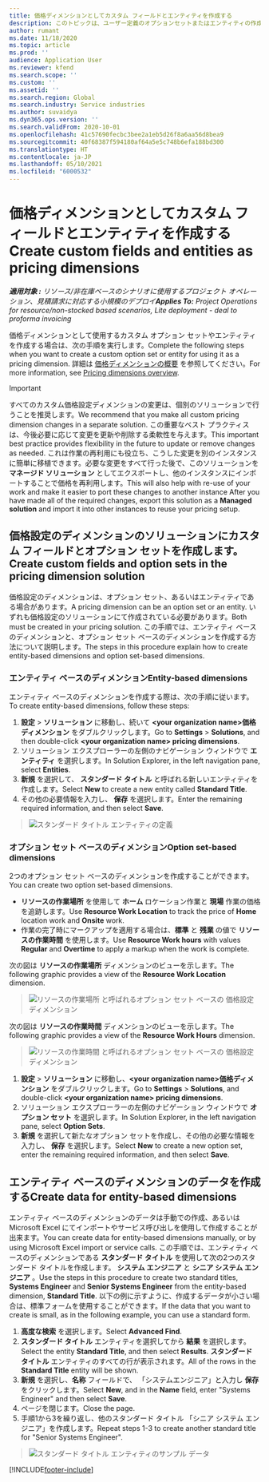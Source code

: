 ```yaml
---
title: 価格ディメンションとしてカスタム フィールドとエンティティを作成する
description: このトピックは、ユーザー定義のオプションセットまたはエンティティの作成方法について説明します。
author: rumant
ms.date: 11/18/2020
ms.topic: article
ms.prod: ''
audience: Application User
ms.reviewer: kfend
ms.search.scope: ''
ms.custom: ''
ms.assetid: ''
ms.search.region: Global
ms.search.industry: Service industries
ms.author: suvaidya
ms.dyn365.ops.version: ''
ms.search.validFrom: 2020-10-01
ms.openlocfilehash: 41c57690fecbc3bee2a1eb5d26f8a6aa56d8bea9
ms.sourcegitcommit: 40f68387f594180af64a5e5c748b6efa188bd300
ms.translationtype: HT
ms.contentlocale: ja-JP
ms.lasthandoff: 05/10/2021
ms.locfileid: "6000532"
---
```

# <a name="create-custom-fields-and-entities-as-pricing-dimensions"></a><span data-ttu-id="6d501-103">価格ディメンションとしてカスタム フィールドとエンティティを作成する</span><span class="sxs-lookup"><span data-stu-id="6d501-103">Create custom fields and entities as pricing dimensions</span></span>

<span data-ttu-id="6d501-104">_**適用対象 :** リソース/非在庫ベースのシナリオに使用するプロジェクト オペレーション、見積請求に対応する小規模のデプロイ_</span><span class="sxs-lookup"><span data-stu-id="6d501-104">_**Applies To:** Project Operations for resource/non-stocked based scenarios, Lite deployment - deal to proforma invoicing_</span></span>

<span data-ttu-id="6d501-105">価格ディメンションとして使用するカスタム オプション セットやエンティティを作成する場合は、次の手順を実行します。</span><span class="sxs-lookup"><span data-stu-id="6d501-105">Complete the following steps when you want to create a custom option set or entity for using it as a pricing dimension.</span></span> <span data-ttu-id="6d501-106">詳細は [価格ディメンションの概要](pricing-dimensions-overview.md) を参照してください。</span><span class="sxs-lookup"><span data-stu-id="6d501-106">For more information, see [Pricing dimensions overview](pricing-dimensions-overview.md).</span></span>  

> [!IMPORTANT]
> <span data-ttu-id="6d501-107">すべてのカスタム価格設定ディメンションの変更は、個別のソリューションで行うことを推奨します。</span><span class="sxs-lookup"><span data-stu-id="6d501-107">We recommend that you make all custom pricing dimension changes in a separate solution.</span></span> <span data-ttu-id="6d501-108">この重要なベスト プラクティスは、今後必要に応じて変更を更新や削除する柔軟性を与えます。</span><span class="sxs-lookup"><span data-stu-id="6d501-108">This important best practice provides flexibility in the future to update or remove changes as needed.</span></span> <span data-ttu-id="6d501-109">これは作業の再利用にも役立ち、こうした変更を別のインスタンスに簡単に移植できます。必要な変更をすべて行った後で、このソリューションを **マネージド ソリューション** としてエクスポートし、他のインスタンスにインポートすることで価格を再利用します。</span><span class="sxs-lookup"><span data-stu-id="6d501-109">This will also help with re-use of your work and make it easier to port these changes to another instance After you have made all of the required changes, export this solution as a **Managed solution** and import it into other instances to reuse your pricing setup.</span></span>

  
## <a name="create-custom-fields-and-option-sets-in-the-pricing-dimension-solution"></a><span data-ttu-id="6d501-110">価格設定のディメンションのソリューションにカスタム フィールドとオプション セットを作成します。</span><span class="sxs-lookup"><span data-stu-id="6d501-110">Create custom fields and option sets in the pricing dimension solution</span></span>

<span data-ttu-id="6d501-111">価格設定のディメンションは、オプション セット、あるいはエンティティである場合があります。</span><span class="sxs-lookup"><span data-stu-id="6d501-111">A pricing dimension can be an option set or an entity.</span></span> <span data-ttu-id="6d501-112">いずれも価格設定のソリューションにて作成されている必要があります。</span><span class="sxs-lookup"><span data-stu-id="6d501-112">Both must be created in your pricing solution.</span></span> <span data-ttu-id="6d501-113">この手順では、エンティティ ベースのディメンションと、オプション セット ベースのディメンションを作成する方法について説明します。</span><span class="sxs-lookup"><span data-stu-id="6d501-113">The steps in this procedure explain how to create entity-based dimensions and option set-based dimensions.</span></span>

### <a name="entity-based-dimensions"></a><span data-ttu-id="6d501-114">エンティティ ベースのディメンション</span><span class="sxs-lookup"><span data-stu-id="6d501-114">Entity-based dimensions</span></span>
<span data-ttu-id="6d501-115">エンティティ ベースのディメンションを作成する際は、次の手順に従います。</span><span class="sxs-lookup"><span data-stu-id="6d501-115">To create entity-based dimensions, follow these steps:</span></span>

1. <span data-ttu-id="6d501-116">**設定** > **ソリューション** に移動し、続いて **\<your organization name>価格ディメンション** をダブルクリックします。</span><span class="sxs-lookup"><span data-stu-id="6d501-116">Go to **Settings** > **Solutions**, and then double-click **\<your organization name> pricing dimensions**.</span></span>
2. <span data-ttu-id="6d501-117">ソリューション エクスプローラーの左側のナビゲーション ウィンドウで **エンティティ** を選択します。</span><span class="sxs-lookup"><span data-stu-id="6d501-117">In Solution Explorer, in the left navigation pane, select **Entities**.</span></span>
3. <span data-ttu-id="6d501-118">**新規** を選択して、 **スタンダード タイトル** と呼ばれる新しいエンティティを作成します。</span><span class="sxs-lookup"><span data-stu-id="6d501-118">Select **New** to create a new entity called **Standard Title**.</span></span> 
4. <span data-ttu-id="6d501-119">その他の必要情報を入力し、 **保存** を選択します。</span><span class="sxs-lookup"><span data-stu-id="6d501-119">Enter the remaining required information, and then select **Save**.</span></span>

> ![スタンダード タイトル エンティティの定義](media/Standard-Title-entity-definition.png)

### <a name="option-set-based-dimensions"></a><span data-ttu-id="6d501-121">オプション セット ベースのディメンション</span><span class="sxs-lookup"><span data-stu-id="6d501-121">Option set-based dimensions</span></span> 
<span data-ttu-id="6d501-122">2つのオプション セット ベースのディメンションを作成することができます。</span><span class="sxs-lookup"><span data-stu-id="6d501-122">You can create two option set-based dimensions.</span></span> 

- <span data-ttu-id="6d501-123">**リソースの作業場所** を使用して **ホーム** ロケーション作業と **現場** 作業の価格を追跡します。</span><span class="sxs-lookup"><span data-stu-id="6d501-123">Use **Resource Work Location** to track the price of **Home** location work and **Onsite** work.</span></span> 
- <span data-ttu-id="6d501-124">作業の完了時にマークアップを適用する場合は、**標準** と **残業** の値で **リソースの作業時間** を使用します。</span><span class="sxs-lookup"><span data-stu-id="6d501-124">Use **Resource Work hours** with values **Regular** and **Overtime** to apply a markup when the work is complete.</span></span>

<span data-ttu-id="6d501-125">次の図は **リソースの作業場所** ディメンションのビューを示します。</span><span class="sxs-lookup"><span data-stu-id="6d501-125">The following graphic provides a view of the **Resource Work Location** dimension.</span></span> 

> ![リソースの作業場所 と呼ばれるオプション セット ベースの 価格設定ディメンション](media/Option-set-PD-called-Resource-Work-Location.png)

<span data-ttu-id="6d501-127">次の図は **リソースの作業時間** ディメンションのビューを示します。</span><span class="sxs-lookup"><span data-stu-id="6d501-127">The following graphic provides a view of the **Resource Work Hours** dimension.</span></span> 

> ![リソースの作業時間 と呼ばれるオプション セット ベースの 価格設定ディメンション](media/Option-set-PD-called-Resource-Work-Hours.png)

1. <span data-ttu-id="6d501-129">**設定** > **ソリューション** に移動し、**\<your organization name>価格ディメンション** をダブルクリックします。</span><span class="sxs-lookup"><span data-stu-id="6d501-129">Go to **Settings** > **Solutions**, and double-click  **\<your organization name> pricing dimensions**.</span></span> 
2. <span data-ttu-id="6d501-130">ソリューション エクスプローラーの左側のナビゲーション ウィンドウで **オプション セット** を選択します。</span><span class="sxs-lookup"><span data-stu-id="6d501-130">In Solution Explorer, in the left navigation pane, select  **Option Sets**.</span></span> 
3. <span data-ttu-id="6d501-131">**新規** を選択して新たなオプション セットを作成し、その他の必要な情報を入力し、 **保存** を選択します。</span><span class="sxs-lookup"><span data-stu-id="6d501-131">Select **New** to create a new option set, enter the remaining required information, and then select **Save**.</span></span>

## <a name="create-data-for-entity-based-dimensions"></a><span data-ttu-id="6d501-132">エンティティ ベースのディメンションのデータを作成する</span><span class="sxs-lookup"><span data-stu-id="6d501-132">Create data for entity-based dimensions</span></span>

<span data-ttu-id="6d501-133">エンティティ ベースのディメンションのデータは手動での作成、あるいは Microsoft Excel にてインポートやサービス呼び出しを使用して作成することが出来ます。</span><span class="sxs-lookup"><span data-stu-id="6d501-133">You can create data for entity-based dimensions manually, or by using Microsoft Excel import or service calls.</span></span> <span data-ttu-id="6d501-134">この手順では、エンティティ ベースのディメンションである **スタンダード タイトル** を使用して次の2つのスタンダード タイトルを作成します。 **システム エンジニア** と **シニア システム エンジニア** 。</span><span class="sxs-lookup"><span data-stu-id="6d501-134">Use the steps in this procedure to create two standard titles, **Systems Engineer** and **Senior Systems Engineer** from the entity-based dimension, **Standard Title**.</span></span> <span data-ttu-id="6d501-135">以下の例に示すように、作成するデータが小さい場合は、標準フォームを使用することができます。</span><span class="sxs-lookup"><span data-stu-id="6d501-135">If the data that you want to create is small, as in the following example, you can use a standard form.</span></span>

1. <span data-ttu-id="6d501-136">**高度な検索** を選択します。</span><span class="sxs-lookup"><span data-stu-id="6d501-136">Select **Advanced Find**.</span></span>
2. <span data-ttu-id="6d501-137">**スタンダード タイトル** エンティティを選択してから **結果** を選択します。</span><span class="sxs-lookup"><span data-stu-id="6d501-137">Select the entity **Standard Title**, and then select **Results**.</span></span> <span data-ttu-id="6d501-138">**スタンダード タイトル** エンティティのすべての行が表示されます。</span><span class="sxs-lookup"><span data-stu-id="6d501-138">All of the rows in the **Standard Title** entity will be shown.</span></span>
3. <span data-ttu-id="6d501-139">**新規** を選択し、**名称** フィールドで、 「システムエンジニア」と入力し **保存** をクリックします。</span><span class="sxs-lookup"><span data-stu-id="6d501-139">Select **New**, and in the **Name** field, enter "Systems Engineer" and then select **Save**.</span></span>
4. <span data-ttu-id="6d501-140">ページを閉じます。</span><span class="sxs-lookup"><span data-stu-id="6d501-140">Close the page.</span></span> 
5. <span data-ttu-id="6d501-141">手順1から3を繰り返し、他のスタンダード タイトル 「シニア システム エンジニア」を作成します。</span><span class="sxs-lookup"><span data-stu-id="6d501-141">Repeat steps 1-3 to create another standard title for "Senior Systems Engineer".</span></span>

> ![スタンダード タイトル エンティティのサンプル データ](media/ST-data.png)


[!INCLUDE[footer-include](../includes/footer-banner.md)]